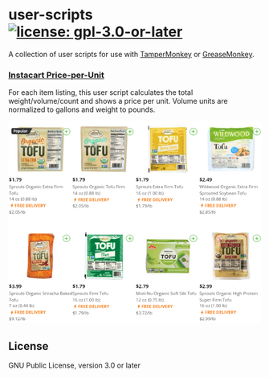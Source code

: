 user-scripts [![license: gpl-3.0-or-later](https://img.shields.io/github/license/b0o/user-scripts?style=flat&color=green)](https://opensource.org/licenses/GPL-3.0)
===

A collection of user scripts for use with [TamperMonkey](https://www.tampermonkey.net/) or 
[GreaseMonkey](https://www.greasespot.net/).

### [Instacart Price-per-Unit](https://github.com/b0o/user-scripts/tree/master/instacart-ppu.user.js)

For each item listing, this user script calculates the total
weight/volume/count and shows a price per unit. Volume units are normalized to
gallons and weight to pounds.

![Instacart price-per-unit screenshot](./img/instacart-ppu.png)

## License

GNU Public License, version 3.0 or later
